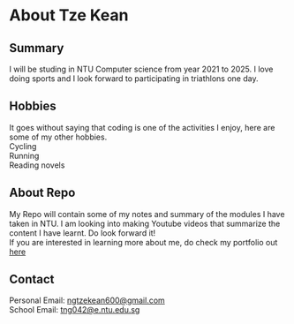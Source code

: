 # About Tze Kean

## Summary

I will be studing in NTU Computer science from year 2021 to 2025. I love doing sports and I look forward to participating in triathlons one day.  

## Hobbies

It goes without saying that coding is one of the activities I enjoy, here are some of my other hobbies.  
Cycling  
Running  
Reading novels  

## About Repo

My Repo will contain some of my notes and summary of the modules I have taken in NTU. I am looking into making Youtube videos that summarize the content I have learnt. Do look forward it!  
If you are interested in learning more about me, do check my portfolio out [here](https://hiiamtzekean.github.io/TzeKean.github.io/)

## Contact
Personal Email: ngtzekean600@gmail.com  
School Email: tng042@e.ntu.edu.sg

